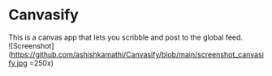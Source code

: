 # Canvasify
This is a canvas app that lets you scribble and post to the global feed. <br />
![Screenshot](https://github.com/ashishkamathi/Canvasify/blob/main/screenshot_canvasify.jpg =250x)
